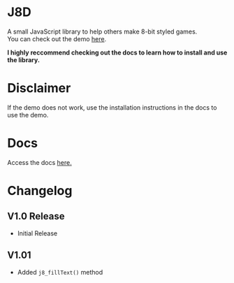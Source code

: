 # J8D
A small JavaScript library to help others make 8-bit styled games.  
You can check out the demo [here](devpooldotmsi.github.io/J8D/).

<b>I highly reccommend checking out the docs to learn how to install and use the library.</b>

# Disclaimer
If the demo does not work, use the installation instructions in the docs to use the demo.

# Docs
Access the docs <a href="./Docs.md">here.</a>

# Changelog
## V1.0 Release
* Initial Release
## V1.01
* Added `j8_fillText()` method
